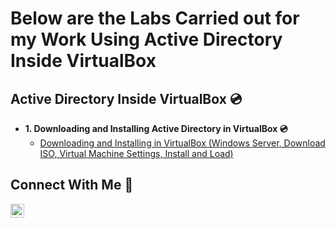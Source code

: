 <h1>
Below are the Labs Carried out for my Work Using Active Directory Inside VirtualBox</a></h1>

<h2> Active Directory Inside VirtualBox 💿</h2>

- <b>1. Downloading and Installing Active Directory in VirtualBox 💿</b>
  - [Downloading and Installing in VirtualBox (Windows Server, Download ISO, Virtual Machine Settings, Install and Load)](https://github.com/cyberwahid01/1-azure-resource-setup)



<h2>Connect With Me 🤳</h2>

[<img align="left" alt="Josh | LinkedIn" width="22px" src="https://cdn.jsdelivr.net/npm/simple-icons@v3/icons/linkedin.svg" />][linkedin]

[linkedin]: https://linkedin.com/in/awahid01
